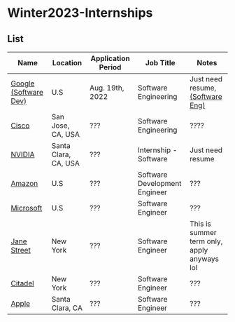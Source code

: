 # Winter2023-Internships

## List

|Name<img width=200/>|Location<img width=200/>|Application Period<img width=200/>|Job Title<img width=200/>|Notes<img width=200/>|
|---|---|---|---|---|
|[Google (Software Dev)](https://careers.google.com/jobs/results/119412589869310662-software-engineering-intern-bachelors-winter-2023/)|U.S|Aug. 19th, 2022|Software Engineering| Just need resume, [(Software Eng)](https://careers.google.com/jobs/results/119412589869310662-software-engineering-intern-bachelors-winter-2023/?distance=50&employment_type=INTERN&src=Online%2FTOPs%2FCwG-student)|
|[Cisco](https://jobs.cisco.com/jobs/ProjectDetail/Full-Stack-Software-Engineer-Intern-Winter-Spring-2023-Meraki/1368015)|San Jose, CA, USA|???|Software Engineering|????|
|[NVIDIA](https://nvidia.wd5.myworkdayjobs.com/en-US/UniversityJobs/job/US-CA-Santa-Clara/Interested-in-Internships---Software-2023_JR1961144-1)|Santa Clara, CA, USA|???|Internship - Software|Just need resume|
|[Amazon](https://www.amazon.jobs/en/jobs/2110678/software-development-engineer-internship-2023-us)|U.S|???|Software Development Engineer|???|
|[Microsoft](https://careers.microsoft.com/students/us/en/job/1388845/Software-Engineering-Intern-Opportunities-for-University-Students-United-States)|U.S|???|Software Engineer|???|
|[Jane Street](https://www.janestreet.com/join-jane-street/position/6213528002/)|New York|???|Software Engineer|This is summer term only, apply anyways lol|
|[Citadel](https://www.citadel.com/careers/details/software-engineer-intern-us/)|New York|???|Software Engineer|???|
|[Apple](https://jobs.apple.com/en-us/details/200389054/software-engineering-internship?team=STDNT)|Santa Clara, CA|???|Software Engineer|???|
